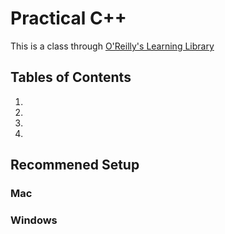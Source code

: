 # Practical C++

This is a class through [O'Reilly's Learning Library](https://learning.oreilly.com/videos/practical-c/10000DIVC2022144/10000DIVC2022144-aaaaa1/)

## Tables of Contents

1.
2.
3.
4.

## Recommened Setup

### Mac

### Windows

